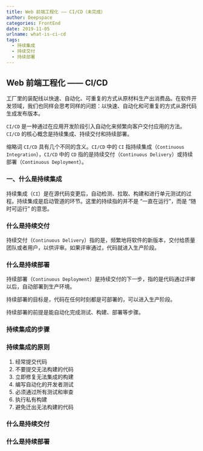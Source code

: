 ```yaml
---
title: Web 前端工程化 —— CI/CD（未完成）
author: Deepspace
categories: FrontEnd
date: 2019-11-05
urlname: what-is-ci-cd
tags:
  - 持续集成
  - 持续交付
  - 持续部署
---
```



## Web 前端工程化 —— CI/CD

工厂里的装配线以快速、自动化、可重复的方式从原材料生产出消费品。在软件开发领域，我们也同样会思考同样的问题：以快速、自动化和可重复的方式从源代码生成发布版本。 

`CI/CD` 是一种通过在应用开发阶段引入自动化来频繁向客户交付应用的方法。`CI/CD` 的核心概念是持续集成、持续交付和持续部署。

缩略词 `CI/CD` 具有几个不同的含义。`CI/CD` 中的 `CI` 指持续集成（`Continuous Integration`），`CI/CD` 中的 `CD` 指的是持续交付（`Continuous Delivery`）或持续部署（`Continuous Deployment`）。

<!-- more -->

### 一、什么是持续集成

持续集成（`CI`）是在源代码变更后，自动检测、拉取、构建和进行单元测试的过程。持续集成是启动管道的环节。这里的持续指的并不是 “一直在运行”，而是 “随时可运行” 的意思。



### 什么是持续交付

持续交付（`Continuous Delivery`）指的是，频繁地将软件的新版本，交付给质量团队或者用户，以供评审。如果评审通过，代码就进入生产阶段。

### 什么是持续部署

持续部署（`Continuous Deployment`）是持续交付的下一步，指的是代码通过评审以后，自动部署到生产环境。

持续部署的目标是，代码在任何时刻都是可部署的，可以进入生产阶段。

持续部署的前提是能自动化完成测试、构建、部署等步骤。



### 持续集成的步骤



### 持续集成的原则



1. 经常提交代码
2. 不要提交无法构建的代码
3. 立即修复无法集成的构建
4. 编写自动化的开发者测试
5. 必须通过所有测试和审查
6. 执行私有构建
7. 避免迁出无法构建的代码



### 什么是持续交付



### 什么是持续部署


